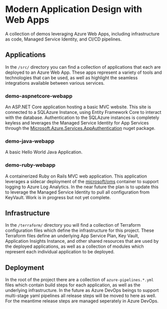 # Modern Application Design with Web Apps

A collection of demos leveraging Azure Web Apps, including infrastructure as code, Managed Service Identity, and CI/CD pipelines.

## Applications

In the `/src/` directory you can find a collection of applications that each are deployed to an Azure Web App.  These apps represent a variety of tools and technologies that can be used, as well as highlight the seamless integrations available between various services.

### demo-aspnetcore-webapp

An ASP.NET Core application hosting a basic MVC website. This site is connected to a SQLAzure Instance, using Entity Framework Core to interact with the database.  Authentication to the SQLAzure instances is completely keyless and leverages the Managed Service Identity for App Services through the [Microsoft.Azure.Services.AppAuthentication](https://www.nuget.org/packages/Microsoft.Azure.Services.AppAuthentication) nuget package.

### demo-java-webapp

A basic Hello World Java Application.

### demo-ruby-webapp

A containerized Ruby on Rails MVC web application.  This application leverages a sidecar deployment of the [microsoft/oms](https://hub.docker.com/r/microsoft/oms/) container to support logging to Azure Log Analytics.  In the near future the plan is to update this to leverage the Managed Service Identity to pull all configuration from KeyVault.  Work is in progress but not yet complete.

## Infrastructure

In the `/terraform/` directory you will find a collection of Terraform configuration files which define the infrastructure for this project. These Terraform files define an underlying App Service Plan, Key Vault, Application Insights Instance, and other shared resources that are used by the deployed applications, as well as a collection of modules which represent each individual application to be deployed.

## Deployment

In the root of the project there are a collection of `azure-pipelines.*.yml` files which contain build steps for each application, as well as the underlying infrastructure.  In the future as Azure DevOps beings to support multi-stage yaml pipelines all release steps will be moved to here as well.  For the meantime release steps are managed seperately in Azure DevOps.
